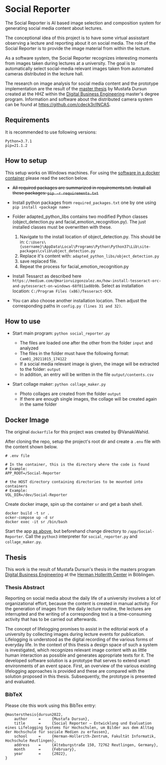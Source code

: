 # Social Reporter

The Social Reporter is AI based image selection and composition system for generating social media content about lectures.

The conceptional idea of this project is to have some virtual assisstant observing a lecture and reporting about it on social media. The role of the Social Reporter is to provide the image material from within the lecture. 

As a software system, the Social Reporter recognizes interesting moments from images taken during lectures at a university. The goal is to automatically select social-media relevant images taken from automated cameras distributed in the lecture hall. 

The research on image analysis for social media content and the prototype implementation are the result of the [master thesis](#thesis) by Mustafa Dursun created at the HHZ within the [Digital Business Engineering](https://www.hhz.de/master/digital-business-engineering/) master's degree program. Information and software about the distributed camera system can be found at https://github.com/cdeck3r/INCAS.

## Requirements

It is recommended to use following versions: 

```
Python=3.7.1
pip=21.1.2
```


## How to setup

This setup works on Windows machines. For using the [software in a docker container](#how-image) please read the section below.

- ~~All required packages are summarized in requirements.txt. Install all these packages: `pip -r requirements.txt`~~
- Install python packages from `required_packages.txt` one by one using `pip install <package name>`
- Folder adapted_python_libs contains two modified Python classes (object_detection.py and facial_emotion_recognition.py). 
The just installed classes must be overwritten with these.
  1. Navigate to the install location of object_detection.py. This should be in: 
  ``
  C:\Users\{username}\AppData\Local\Programs\Python\Python37\Lib\site-packages\cvlib\object_detection.py
  ``
  2. Replace it's content with: 
  ``
  adapted_python_libs/object_detection.py
  ``
  3. save replaced file.
  4. Repeat the process for facial_emotion_recognition.py

- Install Tessarct as described here
``
https://medium.com/@marioruizgonzalez.mx/how-install-tesseract-orc-and-pytesseract-on-windows-68f011ad8b9b
``. Select as installation location: ``C:/Program Files (x86)/Tesseract-OCR``. 
- You can also choose another installation location. Then adjust the corresponding paths in ``config.py (lines 31 and 32)``.



## How to use
- Start main program:
``
python social_reporter.py
``
  - The files are loaded one after the other from the folder ``input`` and analyzed
  - The files in the folder must have the following format: ``Cam01_20211015_174122``
  - If a social media relevant image is given, the image will be extracted to the folder: ``output``
  - In addition, an entry will be written in the file ``output/contents.csv``

- Start collage maker:
``
python collage_maker.py
``
  - Photo collages are created from the folder ``output``
  - If there are enough single images, the collage will be created again in the same folder

## Docker Image

The original `dockerfile` for this project was created by @VanakiWahid.

After cloning the repo, setup the project's root dir and create a `.env` file with the content shown below.

```
# .env file

# In the container, this is the directory where the code is found
# Example:
APP_ROOT=/Social-Reporter

# the HOST directory containing directories to be mounted into containers
# Example:
VOL_DIR=/dev/Social-Reporter
```

Create docker image, spin up the container `sr` and get a bash shell.

```
docker build -t sr .
ocker-compose up -d sr
docker exec -it sr /bin/bash
```

Start the app [as above](#how-to-setup), but beforehand change directory to `/app/Social-Reporter`. Call the `python3` interpreter for `social_reporter.py` and `collage_maker.py`.  


## Thesis

This work is the result of Mustafa Dursun's thesis in the masters program [Digital Business Engineering](https://www.hhz.de/master/digital-business-engineering/) at the [Herman Hollerith Center](https://www.hhz.de/) in Böblingen. 

### Thesis Abstract

Reporting on social media about the daily life of a university involves a lot of organizational effort, because the content is created in manual activity. For the generation of images from the daily lecture routine, the lectures are interrupted and the writing of a corresponding text is a time-consuming activity that has to be carried out afterwards. 

The concept of lifelogging promises to assist in the editorial work of a university by collecting images during lecture events for publication. Lifelogging is understood as the digital recording of the various forms of everyday life. In the context of this thesis a design space of such a system is investigated, which recognizes relevant image content with as little human interaction as possible and generates appropriate texts for it. The developed software solution is a prototype that serves to extend smart environments of an event space. 
First, an overview of the various existing lifelogging approaches is provided and these are compared with the solution proposed in this thesis. Subsequently, the prototype is presented and evaluated.

### BibTeX

Please cite this work using this BibTex entry:

```
@mastersthesis{dursun2022,
    author     =     {Mustafa Dursun},
    title      =     {Social Reporter – Entwicklung und Evaluation eines Lifelogging Systems für Hochschulen, um Bilder aus dem Alltag der Hochschule für soziale Medien zu erfassen},
    school     =     {Herman-Hollerith-Zentrum, Fakultät Informatik, Hochschule Reutlingen},
    address    =     {Alteburgstraße 150, 72762 Reutlingen, Germany},
    month      =     {February},
    year       =     {2022},
}
```


